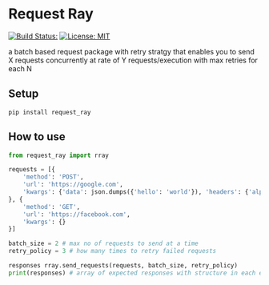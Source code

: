 # Request Ray
[![Build Status:](https://github.com/Kareem-Emad/request-ray/workflows/build/badge.svg)](https://github.com/Kareem-Emad/request-ray/actions)
[![License: MIT](https://img.shields.io/badge/License-MIT-yellow.svg)](https://opensource.org/licenses/MIT)


a batch based request package with retry stratgy that enables you to send X requests concurrently at rate of Y requests/execution with max retries for each N

## Setup

```shell
pip install request_ray
```

## How to use

```python
from request_ray import rray

requests = [{
    'method': 'POST',
    'url': 'https://google.com',
    'kwargs': {'data': json.dumps({'hello': 'world'}), 'headers': {'alpha': 'beta'}}
}, {
    'method': 'GET',
    'url': 'https://facebook.com',
    'kwargs': {}
}]

batch_size = 2 # max no of requests to send at a time
retry_policy = 3 # how many times to retry failed requests

responses rray.send_requests(requests, batch_size, retry_policy)
print(responses) # array of expected responses with structure in each element: {'index': 0, 'response': standard_response_object}
```
